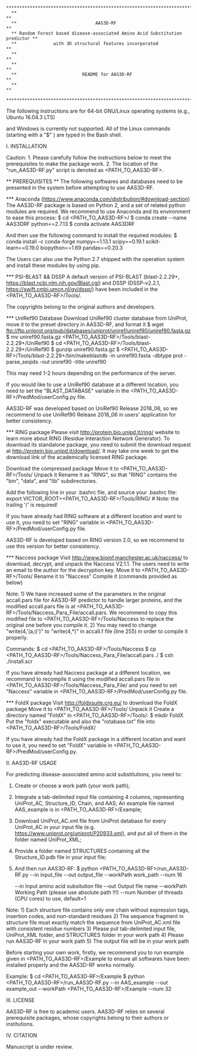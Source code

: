       ******************************************************************************
      **                                                                          **                                         
      **                              AAS3D-RF                                    **
      ** Random Forest based disease-associated Amino Acid Substitution predictor **  
      **              with 3D structural features incorporated                    **
      **                                                                          **
      **                                                                          **
      **                         README for AAS3D-RF                              **
      **                                                                          **
      ******************************************************************************

The following instructions are for 64-bit GNU/Linux operating systems (e.g., Ubuntu 16.04.3 LTS) 

and Windows is currently not supported. All of the Linux commands (starting with a "$" ) are typed 
in the Bash shell. 

I. INSTALLATION

Caution: 1. Please carefully follow the instructions below to meet the prerequisites to make the package work. 
         2. The location of the "run_AAS3D-RF.py" script is denoted as <PATH_TO_AAS3D-RF>.
         
** PREREQUISITES **
The following softwares and databases need to be presented in the system before attempting to use AAS3D-RF.

*** Anaconda (https://www.anaconda.com/distribution/#download-section)
The AAS3D-RF package is based on Python 2, and a set of related python modules are
required. We recommend to use Anaconda and its environment to ease this process:
    $   cd <PATH_TO_AAS3D-RF>/
    $   conda create --name AAS3DRF python==2.7.13
    $   conda activate AAS3DRF

And then use the following command to install the required modules:
    $   conda install -c conda-forge numpy==1.13.1 scipy==0.19.1 scikit-learn==0.19.0 biopython==1.69 pandas==0.20.3


The Users can also use the Python 2.7 shipped with the operation system and install these modules by using pip.


*** PSI-BLAST && DSSP
A default version of PSI-BLAST (blast-2.2.29+, https://blast.ncbi.nlm.nih.gov/Blast.cgi) and DSSP (DSSP-v2.2.1, https://swift.cmbi.umcn.nl/gv/dssp/) 
have been included in the <PATH_TO_AAS3D-RF>/Tools/.

The copyrights belong to the original authors and developers. 


*** UniRef90 Database
Download UniRef90 cluster database from UniProt, move it to the preset directory in AAS3D-RF, and format it
    $   wget ftp://ftp.uniprot.org/pub/databases/uniprot/uniref/uniref90/uniref90.fasta.gz
    $   mv uniref90.fasta.gz  <PATH_TO_AAS3D-RF>/Tools/blast-2.2.29+/UniRef90
    $   cd <PATH_TO_AAS3D-RF>/Tools/blast-2.2.29+/UniRef90
    $   gunzip uniref90.fasta.gz 
    $   <PATH_TO_AAS3D-RF>/Tools/blast-2.2.29+/bin/makeblastdb -in uniref90.fasta -dbtype prot -parse_seqids -out uniref90 -title uniref90

This may need 1-2 hours depending on the performance of the server.

If you would like to use a UniRef90 database at a different location, you need to set the "BLAST_DATABASE" variable 
in the <PATH_TO_AAS3D-RF>/PredMod/userConfig.py file.
  
AAS3D-RF was developed based on UniRef90 Release 2018_06, so we recommend to use UniRef90 Release 2018_06 in
users' application for better consistency.


*** RING package
Please visit http://protein.bio.unipd.it/ring/ website to learn more about RING (Residue Interaction Network Generator).
To download its standalone package, you need to submit the download request at http://protein.bio.unipd.it/download/.
It may take one week to get the download link of the academically licensed RING package.

Download the compressed package
Move it to <PATH_TO_AAS3D-RF>/Tools/
Unpack it
Rename it as "RING", so that "RING" contains the "bin", "data", and "lib"
subdirectories.

Add the following line in your .bashrc file, and source your .bashrc file:
        export VICTOR_ROOT=<PATH_TO_AAS3D-RF>/Tools/RING/     # Note: the trailing '/' is required!

If you have already had RING software at a different location and want to use it, you need to set "RING" variable
    in <PATH_TO_AAS3D-RF>/PredMod/userConfig.py file.
  
AAS3D-RF is developed based on RING version 2.0, so we recommend to use this version for
better consistency.


*** Naccess package
Visit http://www.bioinf.manchester.ac.uk/naccess/ to download, decrypt, and unpack the Naccess V2.1.1.
The users need to write an email to the author for the decryption key.
Move it to <PATH_TO_AAS3D-RF>/Tools/
Rename it to "Naccess"
Compile it (commands provided as below)

Note: 1) We have increased some of the parameters in the original accall.pars file for AAS3D-RF predictor to handle 
         larger proteins, and the modified accall.pars file is at <PATH_TO_AAS3D-RF>/Tools/Naccess_Para_File/accall.pars. We 
         recommend to copy this modified file to <PATH_TO_AAS3D-RF>/Tools/Naccess to
		 replace the original one before you compile it.
      2) You may need to change "write(4,'(a,i)')" to "write(4,*)" in accall.f file (line 255) in order to compile it properly.

Commands:
    $   cd <PATH_TO_AAS3D-RF>/Tools/Naccess
    $   cp <PATH_TO_AAS3D-RF>/Tools/Naccess_Para_File/accall.pars  ./
    $   csh ./install.scr


If you have already had Naccess package at a different location, we recommand to recompile it using the modified accall.pars file in 
    <PATH_TO_AAS3D-RF>/Tools/Naccess_Para_File/ and you need to set "Naccess" variable in <PATH_TO_AAS3D-RF>/PredMod/userConfig.py
    file.
  

*** FoldX package
Visit http://foldxsuite.crg.eu/ to download the FoldX package
Move it to <PATH_TO_AAS3D-RF>/Tools/
Unpack it
Create a directory named "FoldX" in <PATH_TO_AAS3D-RF>/Tools/:
    $   mkdir FoldX
Put the "foldx" executable and also the "rotabase.txt" file into <PATH_TO_AAS3D-RF>/Tools/FoldX/ 


If you have already had the FoldX package in a different location and want to use it, you need to set "FoldX" variable
in <PATH_TO_AAS3D-RF>/PredMod/userConfig.py.



II. AAS3D-RF USAGE

For predicting disease-associated amino acid substitutions, you need to:

1) Create or choose a work path (your work path);

2) Integrate a tab-delimited input file containing 4 columns, representing UniProt_AC, Structure_ID, Chain, and AAS;
   An example file named AAS_example is in <PATH_TO_AAS3D-RF>/Example;

3) Download UniProt_AC.xml file from UniProt database for every UniProt_AC in your input file 
   (e.g. https://www.uniprot.org/uniprot/P20933.xml), and put all of them in the folder named UniProt_XML;

4) Provide a folder named STRUCTURES containing all the Structure_ID.pdb file in your input file;

5) And then run AAS3D-RF:
    $   python <PATH_TO_AAS3D-RF>/run_AAS3D-RF.py --in input_file  --out output_file --workPath work_path --num 16
    
    --in        Input amino acid subsitution file
    --out       Output file name
    --workPath  Working Path (please use absolute path !!!)
    --num       Number of threads (CPU cores) to use, default=1


Note: 1) Each structure file contains only one chain without expression tags, insertion codes, and non-standard residues
      2) The sequence fragment in structure file must exactly match the sequence from UniProt_AC.xml file with consistent 
         residue numbers
      3) Please put tab-delimited input file, UniProt_XML folder, and STRUCTURES folder in your work path
      4) Please run AAS3D-RF in your work path
      5) The output file will be in your work path 



Before starting your own work, firstly, we recommend you to run example given in <PATH_TO_AAS3D-RF>/Example to ensure 
all softwares have been installed properly and the AAS3D-RF works normally.

Example:
    $   cd <PATH_TO_AAS3D-RF>/Example
    $   python <PATH_TO_AAS3D-RF>/run_AAS3D-RF.py --in AAS_example --out example_out --workPath <PATH_TO_AAS3D-RF>/Example --num 32



III. LICENSE

AAS3D-RF is free to academic users. AAS3D-RF relies on several prerequisite packages, whose copyrights
belong to their authors or institutions.


IV. CITATION

Manuscript is under review.
